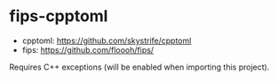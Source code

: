# fips-cpptoml

- cpptoml: https://github.com/skystrife/cpptoml
- fips: https://github.com/floooh/fips/

Requires C++ exceptions (will be enabled when importing this project).



